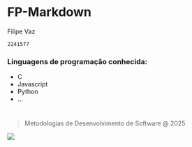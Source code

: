 # FP-Markdown

Filipe Vaz

`2241577`

### Linguagens de programação conhecida:
* C
*  Javascript
* Python
*  ...
#

> Metodologias de Desenvolvimento de Software @ 2025

![](https://eduportugal.eu/wp-content/uploads/2017/08/eduportugal_ipleiria_n.jpg)